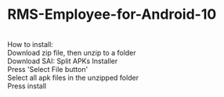 # RMS-Employee-for-Android-10
<br />
How to install:<br />
Download zip file, then unzip to a folder<br />
Download SAI: Split APKs Installer<br />
Press 'Select File button'<br />
Select all apk files in the unzipped folder<br />
Press install
